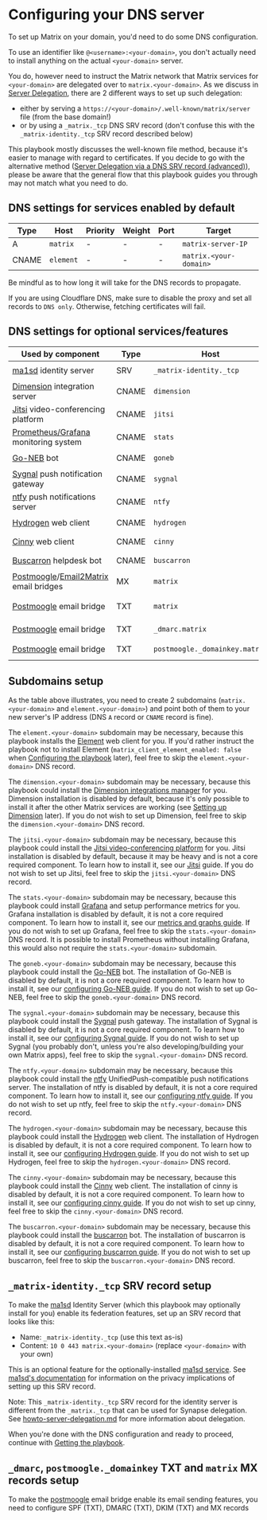# Configuring your DNS server

To set up Matrix on your domain, you'd need to do some DNS configuration.

To use an identifier like `@<username>:<your-domain>`, you don't actually need
to install anything on the actual `<your-domain>` server.

You do, however need to instruct the Matrix network that Matrix services for `<your-domain>` are delegated
over to `matrix.<your-domain>`.
As we discuss in [Server Delegation](howto-server-delegation.md), there are 2 different ways to set up such delegation:

- either by serving a `https://<your-domain>/.well-known/matrix/server` file (from the base domain!)
- or by  using a `_matrix._tcp` DNS SRV record (don't confuse this with the `_matrix-identity._tcp` SRV record described below)

This playbook mostly discusses the well-known file method, because it's easier to manage with regard to certificates.
If you decide to go with the alternative method ([Server Delegation via a DNS SRV record (advanced)](howto-server-delegation.md#server-delegation-via-a-dns-srv-record-advanced)), please be aware that the general flow that this playbook guides you through may not match what you need to do.

## DNS settings for services enabled by default

| Type  | Host                         | Priority | Weight | Port | Target                 |
| ----- | ---------------------------- | -------- | ------ | ---- | ---------------------- |
| A     | `matrix`                     | -        | -      | -    | `matrix-server-IP`     |
| CNAME | `element`                    | -        | -      | -    | `matrix.<your-domain>` |

Be mindful as to how long it will take for the DNS records to propagate.

If you are using Cloudflare DNS, make sure to disable the proxy and set all records to `DNS only`. Otherwise, fetching certificates will fail.

## DNS settings for optional services/features

| Used by component                                                                                                       | Type  | Host                           | Priority | Weight | Port | Target                      |
| ----------------------------------------------------------------------------------------------------------------------- | ----- | ------------------------------ | -------- | ------ | ---- | --------------------------- |
| [ma1sd](configuring-playbook-ma1sd.md) identity server                                                                  | SRV   | `_matrix-identity._tcp`        | 10       | 0      | 443  | `matrix.<your-domain>`      |
| [Dimension](configuring-playbook-dimension.md) integration server                                                       | CNAME | `dimension`                    | -        | -      | -    | `matrix.<your-domain>`      |
| [Jitsi](configuring-playbook-jitsi.md) video-conferencing platform                                                      | CNAME | `jitsi`                        | -        | -      | -    | `matrix.<your-domain>`      |
| [Prometheus/Grafana](configuring-playbook-prometheus-grafana.md) monitoring system                                      | CNAME | `stats`                        | -        | -      | -    | `matrix.<your-domain>`      |
| [Go-NEB](configuring-playbook-bot-go-neb.md) bot                                                                        | CNAME | `goneb`                        | -        | -      | -    | `matrix.<your-domain>`      |
| [Sygnal](configuring-playbook-sygnal.md) push notification gateway                                                      | CNAME | `sygnal`                       | -        | -      | -    | `matrix.<your-domain>`      |
| [ntfy](configuring-playbook-ntfy.md) push notifications server                                                          | CNAME | `ntfy`                         | -        | -      | -    | `matrix.<your-domain>`      |
| [Hydrogen](configuring-playbook-client-hydrogen.md) web client                                                          | CNAME | `hydrogen`                     | -        | -      | -    | `matrix.<your-domain>`      |
| [Cinny](configuring-playbook-client-cinny.md) web client                                                                | CNAME | `cinny`                        | -        | -      | -    | `matrix.<your-domain>`      |
| [Buscarron](configuring-playbook-bot-buscarron.md) helpdesk bot                                                         | CNAME | `buscarron`                    | -        | -      | -    | `matrix.<your-domain>`      |
| [Postmoogle](configuring-playbook-bot-postmoogle.md)/[Email2Matrix](configuring-playbook-email2matrix.md) email bridges | MX    | `matrix`                       | 10       | 0      | -    | `matrix.<your-domain>`      |
| [Postmoogle](configuring-playbook-bot-postmoogle.md) email bridge                                                       | TXT   | `matrix`                       | -        | -      | -    | `v=spf1 ip4:<your-ip> -all` |
| [Postmoogle](configuring-playbook-bot-postmoogle.md) email bridge                                                       | TXT   | `_dmarc.matrix`                | -        | -      | -    | `v=DMARC1; p=quarantine;`   |
| [Postmoogle](configuring-playbook-bot-postmoogle.md) email bridge                                                       | TXT   | `postmoogle._domainkey.matrix` | -        | -      | -    | get it from [`!pm dkim`](https://github.com/spantaleev/matrix-docker-ansible-deploy/blame/master/docs/configuring-playbook-bot-postmoogle.md#L43)      |

## Subdomains setup

As the table above illustrates, you need to create 2 subdomains (`matrix.<your-domain>` and `element.<your-domain>`) and point both of them to your new server's IP address (DNS `A` record or `CNAME` record is fine).

The `element.<your-domain>` subdomain may be necessary, because this playbook installs the [Element](https://github.com/vector-im/element-web) web client for you.
If you'd rather instruct the playbook not to install Element (`matrix_client_element_enabled: false` when [Configuring the playbook](configuring-playbook.md) later), feel free to skip the `element.<your-domain>` DNS record.

The `dimension.<your-domain>` subdomain may be necessary, because this playbook could install the [Dimension integrations manager](http://dimension.t2bot.io/) for you. Dimension installation is disabled by default, because it's only possible to install it after the other Matrix services are working (see [Setting up Dimension](configuring-playbook-dimension.md) later). If you do not wish to set up Dimension, feel free to skip the `dimension.<your-domain>` DNS record.

The `jitsi.<your-domain>` subdomain may be necessary, because this playbook could install the [Jitsi video-conferencing platform](https://jitsi.org/) for you. Jitsi installation is disabled by default, because it may be heavy and is not a core required component. To learn how to install it, see our [Jitsi](configuring-playbook-jitsi.md) guide. If you do not wish to set up Jitsi, feel free to skip the `jitsi.<your-domain>` DNS record.

The `stats.<your-domain>` subdomain may be necessary, because this playbook could install [Grafana](https://grafana.com/) and setup performance metrics for you. Grafana installation is disabled by default, it is not a core required component. To learn how to install it, see our [metrics and graphs guide](configuring-playbook-prometheus-grafana.md). If you do not wish to set up Grafana, feel free to skip the `stats.<your-domain>` DNS record. It is possible to install Prometheus without installing Grafana, this would also not require the `stats.<your-domain>` subdomain.

The `goneb.<your-domain>` subdomain may be necessary, because this playbook could install the [Go-NEB](https://github.com/matrix-org/go-neb) bot. The installation of Go-NEB is disabled by default, it is not a core required component. To learn how to install it, see our [configuring Go-NEB guide](configuring-playbook-bot-go-neb.md). If you do not wish to set up Go-NEB, feel free to skip the `goneb.<your-domain>` DNS record.

The `sygnal.<your-domain>` subdomain may be necessary, because this playbook could install the [Sygnal](https://github.com/matrix-org/sygnal) push gateway. The installation of Sygnal is disabled by default, it is not a core required component. To learn how to install it, see our [configuring Sygnal guide](configuring-playbook-sygnal.md). If you do not wish to set up Sygnal (you probably don't, unless you're also developing/building your own Matrix apps), feel free to skip the `sygnal.<your-domain>` DNS record.

The `ntfy.<your-domain>` subdomain may be necessary, because this playbook could install the [ntfy](https://ntfy.sh/) UnifiedPush-compatible push notifications server. The installation of ntfy is disabled by default, it is not a core required component. To learn how to install it, see our [configuring ntfy guide](configuring-playbook-ntfy.md). If you do not wish to set up ntfy, feel free to skip the `ntfy.<your-domain>` DNS record.

The `hydrogen.<your-domain>` subdomain may be necessary, because this playbook could install the [Hydrogen](https://github.com/vector-im/hydrogen-web) web client. The installation of Hydrogen is disabled by default, it is not a core required component. To learn how to install it, see our [configuring Hydrogen guide](configuring-playbook-client-hydrogen.md). If you do not wish to set up Hydrogen, feel free to skip the `hydrogen.<your-domain>` DNS record.

The `cinny.<your-domain>` subdomain may be necessary, because this playbook could install the [Cinny](https://github.com/ajbura/cinny) web client. The installation of cinny is disabled by default, it is not a core required component. To learn how to install it, see our [configuring cinny guide](configuring-playbook-client-cinny.md). If you do not wish to set up cinny, feel free to skip the `cinny.<your-domain>` DNS record.

The `buscarron.<your-domain>` subdomain may be necessary, because this playbook could install the [buscarron](https://gitlab.com/etke.cc/buscarron) bot. The installation of buscarron is disabled by default, it is not a core required component. To learn how to install it, see our [configuring buscarron guide](configuring-playbook-bot-buscarron.md). If you do not wish to set up buscarron, feel free to skip the `buscarron.<your-domain>` DNS record.

## `_matrix-identity._tcp` SRV record setup

To make the [ma1sd](https://github.com/ma1uta/ma1sd) Identity Server (which this playbook may optionally install for you) enable its federation features, set up an SRV record that looks like this:
- Name: `_matrix-identity._tcp` (use this text as-is)
- Content: `10 0 443 matrix.<your-domain>` (replace `<your-domain>` with your own)

This is an optional feature for the optionally-installed [ma1sd service](configuring-playbook-ma1sd.md). See [ma1sd's documentation](https://github.com/ma1uta/ma1sd/wiki/mxisd-and-your-privacy#choices-are-never-easy) for information on the privacy implications of setting up this SRV record.

Note: This `_matrix-identity._tcp` SRV record for the identity server is different from the `_matrix._tcp` that can be used for Synapse delegation. See [howto-server-delegation.md](howto-server-delegation.md) for more information about delegation.

When you're done with the DNS configuration and ready to proceed, continue with [Getting the playbook](getting-the-playbook.md).

## `_dmarc`, `postmoogle._domainkey` TXT and `matrix` MX records setup

To make the [postmoogle](configuring-playbook-bot-postmoogle.md) email bridge enable its email sending features, you need to configure
SPF (TXT), DMARC (TXT), DKIM (TXT) and MX records
